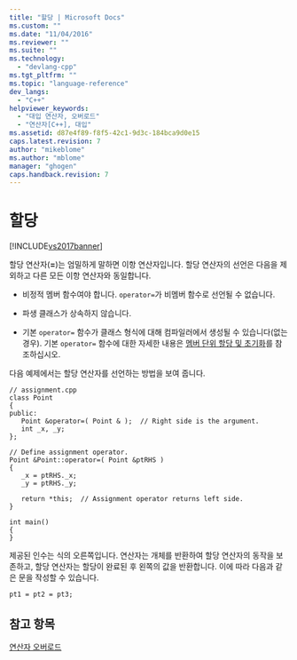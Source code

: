 ```yaml
---
title: "할당 | Microsoft Docs"
ms.custom: ""
ms.date: "11/04/2016"
ms.reviewer: ""
ms.suite: ""
ms.technology: 
  - "devlang-cpp"
ms.tgt_pltfrm: ""
ms.topic: "language-reference"
dev_langs: 
  - "C++"
helpviewer_keywords: 
  - "대입 연산자, 오버로드"
  - "연산자[C++], 대입"
ms.assetid: d87e4f89-f8f5-42c1-9d3c-184bca9d0e15
caps.latest.revision: 7
author: "mikeblome"
ms.author: "mblome"
manager: "ghogen"
caps.handback.revision: 7
---
```

# 할당
[!INCLUDE[vs2017banner](../assembler/inline/includes/vs2017banner.md)]

할당 연산자\(**\=**\)는 엄밀하게 말하면 이항 연산자입니다.  할당 연산자의 선언은 다음을 제외하고 다른 모든 이항 연산자와 동일합니다.  
  
-   비정적 멤버 함수여야 합니다.  `operator=`가 비멤버 함수로 선언될 수 없습니다.  
  
-   파생 클래스가 상속하지 않습니다.  
  
-   기본 `operator=` 함수가 클래스 형식에 대해 컴파일러에서 생성될 수 있습니다\(없는 경우\). 기본 `operator=` 함수에 대한 자세한 내용은 [멤버 단위 할당 및 초기화](http://msdn.microsoft.com/ko-kr/94048213-8b49-4416-8069-b1b7a6f271f9)를 참조하십시오.  
  
 다음 예제에서는 할당 연산자를 선언하는 방법을 보여 줍니다.  
  
```  
// assignment.cpp  
class Point  
{  
public:  
   Point &operator=( Point & );  // Right side is the argument.  
   int _x, _y;  
};  
  
// Define assignment operator.  
Point &Point::operator=( Point &ptRHS )  
{  
   _x = ptRHS._x;  
   _y = ptRHS._y;  
  
   return *this;  // Assignment operator returns left side.  
}  
  
int main()  
{  
}  
```  
  
 제공된 인수는 식의 오른쪽입니다.  연산자는 개체를 반환하여 할당 연산자의 동작을 보존하고, 할당 연산자는 할당이 완료된 후 왼쪽의 값을 반환합니다.  이에 따라 다음과 같은 문을 작성할 수 있습니다.  
  
```  
pt1 = pt2 = pt3;  
```  
  
## 참고 항목  
 [연산자 오버로드](../cpp/operator-overloading.md)